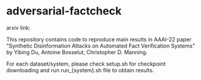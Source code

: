 # adversarial-factcheck

arxiv link: 

This repository contains code to reproduce main results in AAAI-22 paper "Synthetic Disinformation Attacks on Automated Fact Verification Systems" by Yibing Du, Antoine Bosselut, Christopher D. Manning. 

For each dataset/system, please check setup.sh for checkpoint downloading and run run_{system}.sh file to obtain results.
